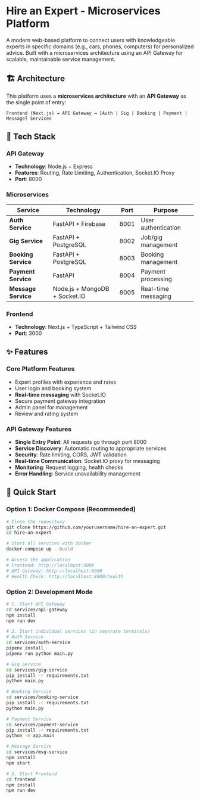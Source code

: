 
# Hire an Expert - Microservices Platform

A modern web-based platform to connect users with knowledgeable experts in specific domains (e.g., cars, phones, computers) for personalized advice. Built with a microservices architecture using an API Gateway for scalable, maintainable service management.

## 🏗️ Architecture

This platform uses a **microservices architecture** with an **API Gateway** as the single point of entry:

```
Frontend (Next.js) → API Gateway → [Auth | Gig | Booking | Payment | Message] Services
```

## 🔧 Tech Stack

### API Gateway
- **Technology**: Node.js + Express
- **Features**: Routing, Rate Limiting, Authentication, Socket.IO Proxy
- **Port**: 8000

### Microservices
| Service | Technology | Port | Purpose |
|---------|------------|------|---------|
| **Auth Service** | FastAPI + Firebase | 8001 | User authentication |
| **Gig Service** | FastAPI + PostgreSQL | 8002 | Job/gig management |
| **Booking Service** | FastAPI + PostgreSQL | 8003 | Booking management |
| **Payment Service** | FastAPI | 8004 | Payment processing |
| **Message Service** | Node.js + MongoDB + Socket.IO | 8005 | Real-time messaging |

### Frontend
- **Technology**: Next.js + TypeScript + Tailwind CSS
- **Port**: 3000

## ✨ Features

### Core Platform Features
- Expert profiles with experience and rates
- User login and booking system
- **Real-time messaging** with Socket.IO
- Secure payment gateway integration
- Admin panel for management
- Review and rating system

### API Gateway Features
- **Single Entry Point**: All requests go through port 8000
- **Service Discovery**: Automatic routing to appropriate services
- **Security**: Rate limiting, CORS, JWT validation
- **Real-time Communication**: Socket.IO proxy for messaging
- **Monitoring**: Request logging, health checks
- **Error Handling**: Service unavailability management

## 🚀 Quick Start

### Option 1: Docker Compose (Recommended)
```bash
# Clone the repository
git clone https://github.com/yourusername/hire-an-expert.git
cd hire-an-expert

# Start all services with Docker
docker-compose up --build

# Access the application
# Frontend: http://localhost:3000
# API Gateway: http://localhost:8000
# Health Check: http://localhost:8000/health
```

### Option 2: Development Mode
```bash
# 1. Start API Gateway
cd services/api-gateway
npm install
npm run dev

# 2. Start individual services (in separate terminals)
# Auth Service
cd services/auth-service
pipenv install
pipenv run python main.py

# Gig Service  
cd services/gig-service
pip install -r requirements.txt
python main.py

# Booking Service
cd services/booking-service
pip install -r requirements.txt
python main.py

# Payment Service
cd services/payment-service
pip install -r requirements.txt
python -m app.main

# Message Service
cd services/msg-service
npm install
npm start

# 3. Start Frontend
cd frontend
npm install
npm run dev
```


